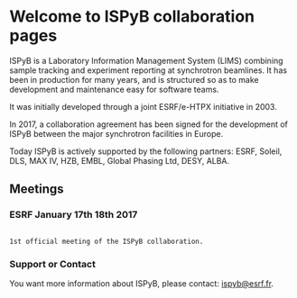 # Welcome to ISPyB collaboration pages

ISPyB is a Laboratory Information Management System (LIMS) combining sample tracking and experiment reporting at synchrotron beamlines. It has been in production for many years, and is structured so as to make development and maintenance easy for software teams. 

It was initially developed through a joint ESRF/e-HTPX  initiative in 2003.

In 2017, a collaboration agreement has been signed for the development of ISPyB between the major synchrotron facilities in Europe.

Today ISPyB is actively supported by the following partners: ESRF, Soleil, DLS, MAX IV, HZB, EMBL, Global Phasing Ltd, DESY, ALBA.

## Meetings
### ESRF January 17th 18th 2017



```

1st official meeting of the ISPyB collaboration.

```

### Support or Contact

You want more information about ISPyB, please contact: <ispyb@esrf.fr>.